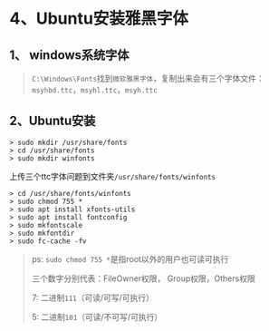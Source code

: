 # 4、Ubuntu安装雅黑字体

## 1、 windows系统字体

> `C:\Windows\Fonts`找到`微软雅黑字体`，复制出来会有三个字体文件：`msyhbd.ttc`，`msyhl.ttc`，`msyh.ttc`

## 2、Ubuntu安装

```shell
> sudo mkdir /usr/share/fonts
> cd /usr/share/fonts
> sudo mkdir winfonts
```

上传三个ttc字体问题到文件夹`/usr/share/fonts/winfonts`

```shell
> cd /usr/share/fonts/winfonts
> sudo chmod 755 *
> sudo apt install xfonts-utils
> sudo apt install fontconfig
> sudo mkfontscale
> sudo mkfontdir
> sudo fc-cache -fv
```



> ps: `sudo chmod 755 *`是指root以外的用户也可读可执行
>
> 三个数字分别代表：FileOwner权限， Group权限，Others权限
>
> 7:  二进制`111`（可读/可写/可执行）
>
> 5: 二进制`101`（可读/不可写/可执行）
